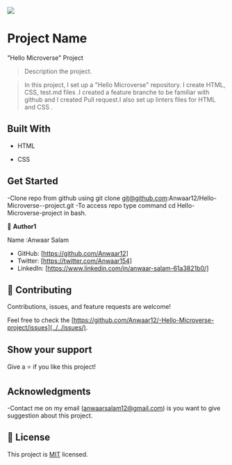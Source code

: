 ![](https://img.shields.io/badge/Microverse-blueviolet)

# Project Name

"Hello Microverse" Project

> Description the project.

> In this project, I set up a "Hello Microverse" repository. I create HTML, CSS, test.md files .I created a feature branche to be familiar with github and I created Pull request.I also set up linters files for HTML and CSS .

## Built With

- HTML

- CSS

## Get Started

-Clone repo from github using git clone git@github.com:Anwaar12/Hello-Microverse--project.git
-To access repo type command cd Hello-Microverse-project in bash.

👤 **Author1**

Name :Anwaar Salam

- GitHub: [https://github.com/Anwaar12]
- Twitter: [https://twitter.com/Anwaar154]
- LinkedIn: [https://www.linkedin.com/in/anwaar-salam-61a3821b0/]

## 🤝 Contributing

Contributions, issues, and feature requests are welcome!

Feel free to check the [https://github.com/Anwaar12/-Hello-Microverse-project/issues](../../issues/).

## Show your support

Give a ⭐️ if you like this project!

## Acknowledgments

-Contact me on my email (anwaarsalam12@gmail.com) is you want to give suggestion about this project.

## 📝 License

This project is [MIT](https://choosealicense.com/licenses/mit/) licensed.
